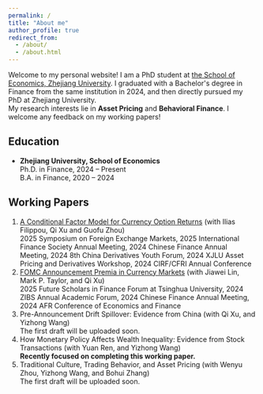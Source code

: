 ```yaml
---
permalink: /
title: "About me"
author_profile: true
redirect_from: 
  - /about/
  - /about.html
---
```


Welcome to my personal website! I am a PhD student at [the School of Economics, Zhejiang University](http://www.cec.zju.edu.cn/). I graduated with a Bachelor's degree in Finance from the same institution in 2024, and then directly pursued my PhD at Zhejiang University.<br>My research interests lie in **Asset Pricing** and **Behavioral Finance**. I welcome any feedback on my working papers!

## Education
- **Zhejiang University, School of Economics**<br>Ph.D. in Finance, 2024 – Present<br>B.A. in Finance, 2020 – 2024

## Working Papers
1. [A Conditional Factor Model for Currency Option Returns](https://papers.ssrn.com/sol3/papers.cfm?abstract_id=4991516) (with Ilias Filippou, Qi Xu and Guofu Zhou)<br>2025 Symposium on Foreign Exchange Markets, 2025 International Finance Society Annual Meeting, 2024 Chinese Finance Annual Meeting, 2024 8th China Derivatives Youth Forum, 2024 XJLU Asset Pricing and Derivatives Workshop, 2024 CIRF/CFRI Annual Conference
2. [FOMC Announcement Premia in Currency Markets](https://papers.ssrn.com/sol3/papers.cfm?abstract_id=5237922) (with Jiawei Lin, Mark P. Taylor, and Qi Xu)<br>2025 Future Scholars in Finance Forum at Tsinghua University, 2024 ZIBS Annual Academic Forum, 2024 Chinese Finance Annual Meeting, 2024 AFR Conference of Economics and Finance
3. Pre-Announcement Drift Spillover: Evidence from China (with Qi Xu, and Yizhong Wang)<br>The first draft will be uploaded soon.
4. How Monetary Policy Affects Wealth Inequality: Evidence from Stock Transactions (with Yuan Ren, and Yizhong Wang)<br>**Recently focused on completing this working paper.**
5. Traditional Culture, Trading Behavior, and Asset Pricing (with Wenyu Zhou, Yizhong Wang, and Bohui Zhang)<br>The first draft will be uploaded soon.

